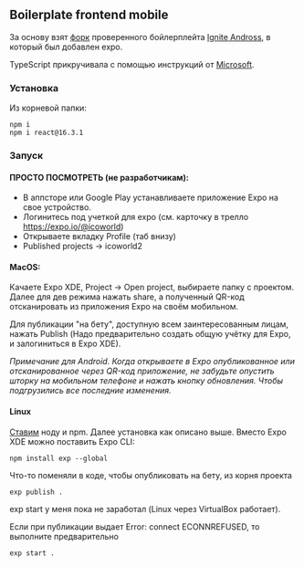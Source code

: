 ## Boilerplate frontend mobile

За основу взят [форк](https://github.com/jbosse/ignite-expo-boilerplate) проверенного бойлерплейта [Ignite Andross](https://github.com/infinitered/ignite),
в который был добавлен expo.

TypeScript прикручивала с помощью инструкций от [Microsoft](https://github.com/Microsoft/TypeScript-React-Native-Starter).


### Установка

Из корневой папки:
```
npm i
npm i react@16.3.1 
```

### Запуск

#### ПРОСТО ПОСМОТРЕТЬ (не разработчикам):
- В аппсторе или Google Play устанавливаете приложение Expo на свое устройство. 
- Логинитесь под учеткой для expo (см. карточку в трелло https://expo.io/@icoworld)
- Открываете вкладку Profile (таб внизу)
- Published projects -> icoworld2

#### MacOS:
Качаете Expo XDE, Project -> Open project, выбираете папку с проектом. Далее для дев режима нажать share, а полученный QR-код отсканировать из приложения Expo на своём мобильном. 

Для публикации "на бету", доступную всем заинтересованным лицам, нажать Publish (Надо предварительно создать общую учётку для Expo, и залогиниться в Expo XDE).

*Примечание для Android.
Когда открываете в Expo опубликованное или отсканированное через QR-код приложение, не забудьте опустить шторку на мобильном телефоне и нажать кнопку обновления. Чтобы подгрузились все последние изменения.*

#### Linux
[Ставим](https://tecadmin.net/install-latest-nodejs-npm-on-ubuntu/) ноду и npm.
Далее установка как описано выше.
Вместо Expo XDE можно поставить Expo CLI:
```
npm install exp --global
```
Что-то поменяли в коде, чтобы опубликовать на бету, из корня проекта
```
exp publish .
```

exp start у меня пока не заработал (Linux через VirtualBox работает).

Если при публикации выдает Error: connect ECONNREFUSED, то выполните предварительно
 ```
exp start .
```
